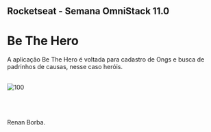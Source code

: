 ## Rocketseat - Semana OmniStack 11.0 
# Be The Hero
A aplicação Be The Hero é voltada para cadastro de Ongs e busca de padrinhos de causas, nesse caso heróis. 
<br><br>
 
![100](https://user-images.githubusercontent.com/48495838/78189625-c03e5800-7448-11ea-84f9-10bb52cba0fe.png)
 
 
<br><br>  
Renan Borba.
